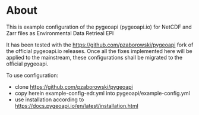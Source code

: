 # About

This is example configuration of the pygeoapi (pygeoapi.io) for NetCDF and Zarr files as Environmental Data Retrieal EPI 

It has been tested with the https://github.com/pzaborowski/pygeoapi fork of the official pygeoapi.io releases.
Once all the fixes implemented here will be applied to the mainstream, these configurations shall be migrated to the official pygeoapi.

To use configuration:
* clone https://github.com/pzaborowski/pygeoapi
* copy herein example-config-edr.yml into pygeoapi/example-config.yml
* use installation according to https://docs.pygeoapi.io/en/latest/installation.html

